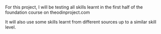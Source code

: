 
For this project, I will be testing all skills learnt in the first half of the foundation course on theodinproject.com

It will also use some skills learnt from different sources up to a similar skill level.